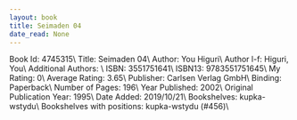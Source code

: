```yaml
---
layout: book
title: Seimaden 04
date_read: None
---
```


Book Id: 4745315\ 
Title: Seimaden 04\ 
Author: You Higuri\ 
Author l-f: Higuri, You\ 
Additional Authors: \ 
ISBN: 3551751641\ 
ISBN13: 9783551751645\ 
My Rating: 0\ 
Average Rating: 3.65\ 
Publisher: Carlsen Verlag GmbH\ 
Binding: Paperback\ 
Number of Pages: 196\ 
Year Published: 2002\ 
Original Publication Year: 1995\ 
Date Added: 2019/10/21\ 
Bookshelves: kupka-wstydu\ 
Bookshelves with positions: kupka-wstydu (#456)\ 

